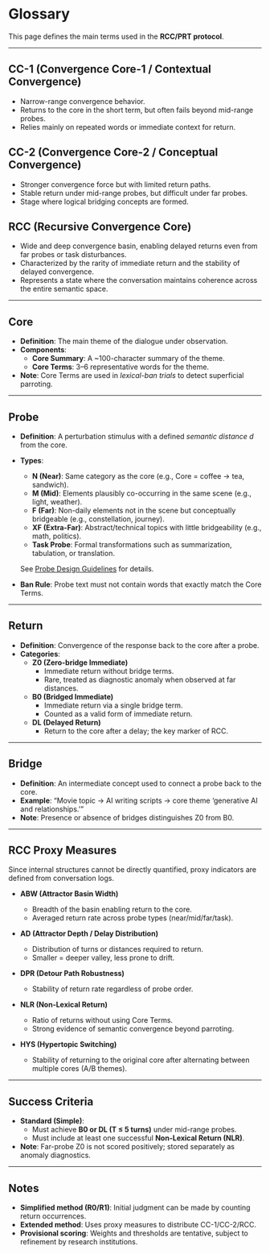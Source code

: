 # Glossary  

This page defines the main terms used in the **RCC/PRT protocol**.  

---

## CC-1 (Convergence Core-1 / Contextual Convergence)  
- Narrow-range convergence behavior.  
- Returns to the core in the short term, but often fails beyond mid-range probes.  
- Relies mainly on repeated words or immediate context for return.  

## CC-2 (Convergence Core-2 / Conceptual Convergence)  
- Stronger convergence force but with limited return paths.  
- Stable return under mid-range probes, but difficult under far probes.  
- Stage where logical bridging concepts are formed.  

## RCC (Recursive Convergence Core)  
- Wide and deep convergence basin, enabling delayed returns even from far probes or task disturbances.  
- Characterized by the rarity of immediate return and the stability of delayed convergence.  
- Represents a state where the conversation maintains coherence across the entire semantic space.  

---

## Core  
- **Definition**: The main theme of the dialogue under observation.  
- **Components**:  
  - **Core Summary**: A ~100-character summary of the theme.  
  - **Core Terms**: 3–6 representative words for the theme.  
- **Note**: Core Terms are used in *lexical-ban trials* to detect superficial parroting.  

---

## Probe  
- **Definition**: A perturbation stimulus with a defined *semantic distance d* from the core.  
- **Types**:  
  - **N (Near)**: Same category as the core (e.g., Core = coffee → tea, sandwich).  
  - **M (Mid)**: Elements plausibly co-occurring in the same scene (e.g., light, weather).  
  - **F (Far)**: Non-daily elements not in the scene but conceptually bridgeable (e.g., constellation, journey).  
  - **XF (Extra-Far)**: Abstract/technical topics with little bridgeability (e.g., math, politics).  
  - **Task Probe**: Formal transformations such as summarization, tabulation, or translation.  

  See [Probe Design Guidelines](../../protocols/en/probe_guidelines.md) for details.  

- **Ban Rule**: Probe text must not contain words that exactly match the Core Terms.  

---

## Return  
- **Definition**: Convergence of the response back to the core after a probe.  
- **Categories**:  
  - **Z0 (Zero-bridge Immediate)**  
    - Immediate return without bridge terms.  
    - Rare, treated as diagnostic anomaly when observed at far distances.  
  - **B0 (Bridged Immediate)**  
    - Immediate return via a single bridge term.  
    - Counted as a valid form of immediate return.  
  - **DL (Delayed Return)**  
    - Return to the core after a delay; the key marker of RCC.  

---

## Bridge  
- **Definition**: An intermediate concept used to connect a probe back to the core.  
- **Example**: “Movie topic → AI writing scripts → core theme ‘generative AI and relationships.’”  
- **Note**: Presence or absence of bridges distinguishes Z0 from B0.  

---

## RCC Proxy Measures  
Since internal structures cannot be directly quantified, proxy indicators are defined from conversation logs.  

- **ABW (Attractor Basin Width)**  
  - Breadth of the basin enabling return to the core.  
  - Averaged return rate across probe types (near/mid/far/task).  

- **AD (Attractor Depth / Delay Distribution)**  
  - Distribution of turns or distances required to return.  
  - Smaller = deeper valley, less prone to drift.  

- **DPR (Detour Path Robustness)**  
  - Stability of return rate regardless of probe order.  

- **NLR (Non-Lexical Return)**  
  - Ratio of returns without using Core Terms.  
  - Strong evidence of semantic convergence beyond parroting.  

- **HYS (Hypertopic Switching)**  
  - Stability of returning to the original core after alternating between multiple cores (A/B themes).  

---

## Success Criteria  
- **Standard (Simple)**:  
  - Must achieve **B0 or DL (T ≤ 5 turns)** under mid-range probes.  
  - Must include at least one successful **Non-Lexical Return (NLR)**.  
- **Note**: Far-probe Z0 is not scored positively; stored separately as anomaly diagnostics.  

---

## Notes  
- **Simplified method (R0/R1)**: Initial judgment can be made by counting return occurrences.  
- **Extended method**: Uses proxy measures to distribute CC-1/CC-2/RCC.  
- **Provisional scoring**: Weights and thresholds are tentative, subject to refinement by research institutions.  

